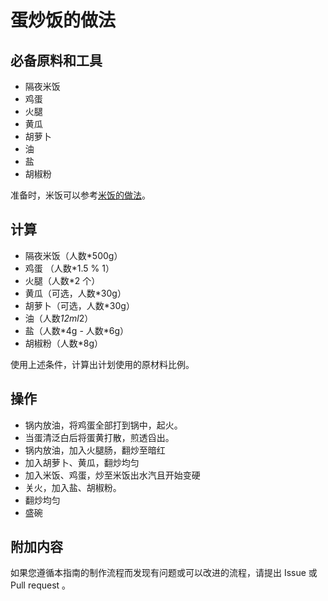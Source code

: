 # 蛋炒饭的做法

## 必备原料和工具

* 隔夜米饭
* 鸡蛋
* 火腿
* 黄瓜
* 胡萝卜
* 油
* 盐
* 胡椒粉

准备时，米饭可以参考[米饭的做法](./米饭.md)。

## 计算

* 隔夜米饭（人数*500g）
* 鸡蛋 （人数*1.5 % 1）
* 火腿（人数*2 个）
* 黄瓜（可选，人数*30g）
* 胡萝卜（可选，人数*30g）
* 油（人数*12ml*2）
* 盐（人数\*4g - 人数*6g）
* 胡椒粉（人数*8g）

使用上述条件，计算出计划使用的原材料比例。

## 操作

* 锅内放油，将鸡蛋全部打到锅中，起火。
* 当蛋清泛白后将蛋黄打散，煎透舀出。
* 锅内放油，加入火腿肠，翻炒至暗红
* 加入胡萝卜、黄瓜，翻炒均匀
* 加入米饭、鸡蛋，炒至米饭出水汽且开始变硬
* 关火，加入盐、胡椒粉。
* 翻炒均匀
* 盛碗

## 附加内容

如果您遵循本指南的制作流程而发现有问题或可以改进的流程，请提出 Issue 或 Pull request 。
